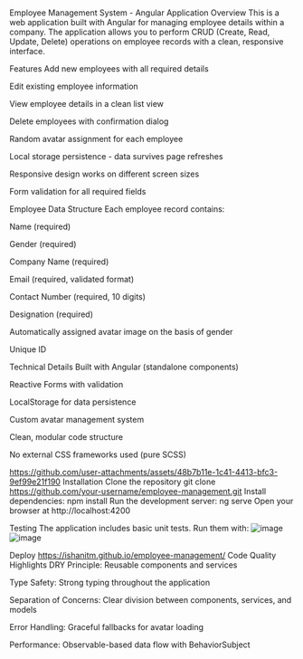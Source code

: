 \
Employee Management System - Angular Application
Overview
This is a web application built with Angular for managing employee details within a company. The application allows you to perform CRUD (Create, Read, Update, Delete) operations on employee records with a clean, responsive interface.

Features
Add new employees with all required details

Edit existing employee information

View employee details in a clean list view

Delete employees with confirmation dialog

Random avatar assignment for each employee

Local storage persistence - data survives page refreshes

Responsive design works on different screen sizes

Form validation for all required fields

Employee Data Structure
Each employee record contains:

Name (required)

Gender (required)

Company Name (required)

Email (required, validated format)

Contact Number (required, 10 digits)

Designation (required)

Automatically assigned avatar image on the basis of gender

Unique ID

Technical Details
Built with Angular (standalone components)

Reactive Forms with validation

LocalStorage for data persistence

Custom avatar management system

Clean, modular code structure

No external CSS frameworks used (pure SCSS)

https://github.com/user-attachments/assets/48b7b11e-1c41-4413-bfc3-9ef99e21f190
Installation
Clone the repository
git clone https://github.com/your-username/employee-management.git
Install dependencies:
npm install
Run the development server:
ng serve
Open your browser at http://localhost:4200

Testing
The application includes basic unit tests. Run them with:
![image](https://github.com/user-attachments/assets/863fcc9b-1e67-4cfc-a63c-17a6dabcbce3)
![image](https://github.com/user-attachments/assets/853775fe-90f5-414a-93fd-ba1ba8cc09ae)


Deploy
https://ishanitm.github.io/employee-management/
Code Quality Highlights
DRY Principle: Reusable components and services

Type Safety: Strong typing throughout the application

Separation of Concerns: Clear division between components, services, and models

Error Handling: Graceful fallbacks for avatar loading

Performance: Observable-based data flow with BehaviorSubject


